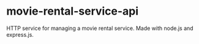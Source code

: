 # movie-rental-service-api
HTTP service for managing a movie rental service. Made with node.js and express.js.
